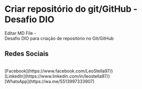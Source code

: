 # Criar repositório do git/GitHub - Desafio DIO
Editar MD File - 
<br>
Desafio DIO para criação de repositório no Git/GitHub
<br>
## Redes Sociais 
<br> 
[Facebook](https://www.facebook.com/LeoStella97/) 
<br>
[LinkedIn](https://www.linkedin.com/in/leostella97/) 
<br> 
[WhatsApp](https://wa.me/5513997333907) 
<br> 
